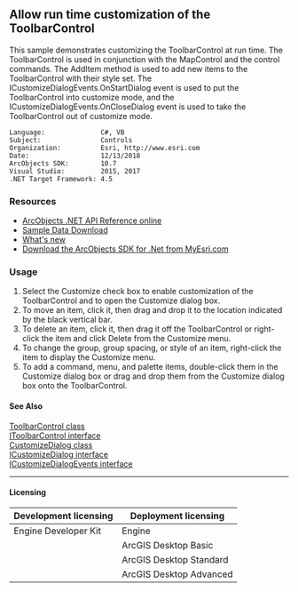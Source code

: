 ## Allow run time customization of the ToolbarControl

This sample demonstrates customizing the ToolbarControl at run time. The ToolbarControl is used in conjunction with the MapControl and the control commands. The AddItem method is used to add new items to the ToolbarControl with their style set. The ICustomizeDialogEvents.OnStartDialog event is used to put the ToolbarControl into customize mode, and the ICustomizeDialogEvents.OnCloseDialog event is used to take the ToolbarControl out of customize mode.  


<!-- TODO: Fill this section below with metadata about this sample-->
```
Language:              C#, VB
Subject:               Controls
Organization:          Esri, http://www.esri.com
Date:                  12/13/2018
ArcObjects SDK:        10.7
Visual Studio:         2015, 2017
.NET Target Framework: 4.5
```

### Resources

* [ArcObjects .NET API Reference online](http://desktop.arcgis.com/en/arcobjects/latest/net/webframe.htm)  
* [Sample Data Download](../../releases)  
* [What's new](http://desktop.arcgis.com/en/arcobjects/latest/net/webframe.htm#91cabc68-2271-400a-8ff9-c7fb25108546.htm)  
* [Download the ArcObjects SDK for .Net from MyEsri.com](https://my.esri.com/)  

### Usage
1. Select the Customize check box to enable customization of the ToolbarControl and to open the Customize dialog box.  
1. To move an item, click it, then drag and drop it to the location indicated by the black vertical bar.   
1. To delete an item, click it, then drag it off the ToolbarControl or right-click the item and click Delete from the Customize menu.   
1. To change the group, group spacing, or style of an item, right-click the item to display the Customize menu.  
1. To add a command, menu, and palette items, double-click them in the Customize dialog box or drag and drop them from the Customize dialog box onto the ToolbarControl.  







#### See Also  
[ToolbarControl class](http://desktop.arcgis.com/search/?q=ToolbarControl%20class&p=0&language=en&product=arcobjects-sdk-dotnet&version=&n=15&collection=help)  
[IToolbarControl interface](http://desktop.arcgis.com/search/?q=IToolbarControl%20interface&p=0&language=en&product=arcobjects-sdk-dotnet&version=&n=15&collection=help)  
[CustomizeDialog class](http://desktop.arcgis.com/search/?q=CustomizeDialog%20class&p=0&language=en&product=arcobjects-sdk-dotnet&version=&n=15&collection=help)  
[ICustomizeDialog interface](http://desktop.arcgis.com/search/?q=ICustomizeDialog%20interface&p=0&language=en&product=arcobjects-sdk-dotnet&version=&n=15&collection=help)  
[ICustomizeDialogEvents interface](http://desktop.arcgis.com/search/?q=ICustomizeDialogEvents%20interface&p=0&language=en&product=arcobjects-sdk-dotnet&version=&n=15&collection=help)  


---------------------------------

#### Licensing  
| Development licensing | Deployment licensing | 
| ------------- | ------------- | 
| Engine Developer Kit | Engine |  
|  | ArcGIS Desktop Basic |  
|  | ArcGIS Desktop Standard |  
|  | ArcGIS Desktop Advanced |  


